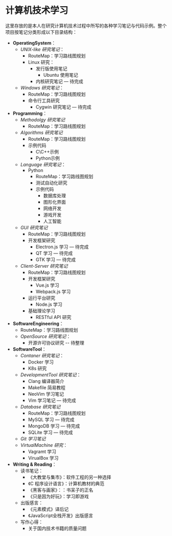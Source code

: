 # 计算机技术学习

这里存放的是本人在研究计算机技术过程中所写的各种学习笔记与代码示例。整个项目按笔记分类形成以下目录结构：

- **OperatingSystem**：
  - *UNIX-like 研究笔记*：
    - RouteMap：学习路线图规划
    - Linux 研究：
      - 发行版使用笔记
        - Ubuntu 使用笔记
      - 内核研究笔记  — 待完成
  - *Windows 研究笔记*：
    - RouteMap：学习路线图规划
    - 命令行工具研究
      - Cygwin 研究笔记 — 待完成
- **Programming**：
  - *Methodolgy 研究笔记*
    - RouteMap：学习路线图规划
  - *Algorithms 研究笔记*
    - RouteMap：学习路线图规划
    - 示例代码
      - C\C++示例
      - Python示例
  - *Language 研究笔记*：
    - Python
      - RouteMap：学习路线图规划
      - 测试自动化研究
      - 示例代码
        - 数据库处理
        - 图形化界面
        - 网络开发
        - 游戏开发
        - 人工智能
  - *GUI 研究笔记*
    - RouteMap：学习路线图规划
    - 开发框架研究
      - Electron.js 学习 — 待完成
      - QT 学习 — 待完成
      - GTK 学习 — 待完成
  - *Client-Server 研究笔记*
    - RouteMap：学习路线图规划
    - 开发框架研究
      - Vue.js 学习
      - Webpack.js 学习
    - 运行平台研究
      - Node.js 学习
    - 基础理论学习
      - RESTful API 研究
- **SoftwareEngineering**：
  - RouteMap：学习路线图规划
  - *OpenSource 研究笔记*：
    - 开源许可协议研究  -- 待整理
- **SoftwareTool**：
  - *Contaner 研究笔记*：
    - Docker 学习
    - K8s 研究
  - *DevelopmentTool 研究笔记*：
    - Clang 编译器简介
    - Makefile 简易教程
    - NeoVim 学习笔记
    - Vim 学习笔记  — 待完成
  - *Database 研究笔记*
    - RouteMap：学习路线图规划
    - MySQL 学习  — 待完成
    - MongoDB 学习 — 待完成
    - SQLite 学习 — 待完成
  - *Git 学习笔记*
  - *VirtualMachine 研究*：
    - Vagramt 学习
    - VirualBox 学习
- **Writing & Reading**：
  - 读书笔记：
    - 《大教堂与集市》：软件工程的另一种选择
    - 《C 程序设计语言》：计算机教材的典范
    - 《黑客与画家》：：书呆子的正名
    - 《只是因为好玩》：学习即游戏
  - 出版感言：
    - 《元素模式》译后记
    - 《JavaScript全栈开发》出版感言
  - 写作心得：
    - 关于国内技术书籍的质量问题
